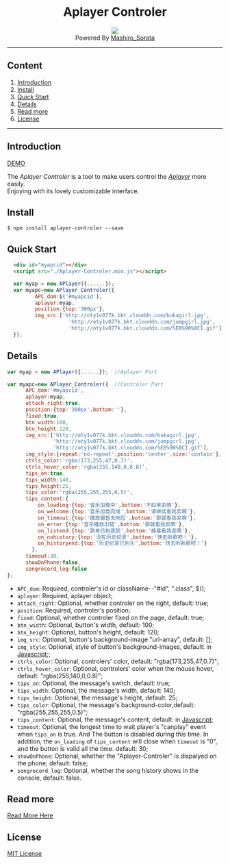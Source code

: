 <div align="center"><h1>Aplayer Controler</h1></div>

<div align="center"><img src="http://oty1v077k.bkt.clouddn.com/apc-demo-preview.png"></div>
<div align="center">Powered By <a href="http://mashirosorata.vicp.io">Mashiro_Sorata</a></div>


---

## Content
1. [Introduction](#u1)
2. [Install](#u2)
3. [Quick Start](#u3)
4. [Details](#u4)
5. [Read more](#u5)
6. [License](#u6)

---

<h2 id="u1">Introduction</h2>

[DEMO](http://mashirosorata.vicp.io/others/Aplayer-Controler-demo/index.html)

The *Aplayer Controler* is a tool to make users control the [*Aplayer*](https://github.com/MoePlayer/APlayer) more easily. <br>Enjoying with its lovely customizable interface.

<h2 id="u2">Install</h2>

```git
$ npm install aplayer-controler --save
```

<h2 id="u3">Quick Start</h2>

```html
  <div id="myapcid"></div>
  <script src="./Aplayer-Controler.min.js"></script>
```

```javascript
  var myap = new APlayer({......});
  var myapc=new APlayer_Controler({
    	 APC_dom:$('#myapcid'),
	     aplayer:myap,
    	 position:{top:'300px'},
	     img_src:['http://oty1v077k.bkt.clouddn.com/bukagirl.jpg',
		            'http://oty1v077k.bkt.clouddn.com/jumpgirl.jpg',
		            'http://oty1v077k.bkt.clouddn.com/%E8%90%8C1.gif'],
  });
```

<h2 id="u4">Details</h2>

```javascript
var myap = new APlayer({......});  //Aplayer Part

var myapc=new APlayer_Controler({  //Controler Part
      APC_dom:'#myapcid',														
      aplayer:myap,														
      attach_right:true,													
      position:{top:'300px',bottom:''},
      fixed:true,															
      btn_width:100,														
      btn_height:120,														
      img_src:['http://oty1v077k.bkt.clouddn.com/bukagirl.jpg',
               'http://oty1v077k.bkt.clouddn.com/jumpgirl.jpg',
               'http://oty1v077k.bkt.clouddn.com/%E8%90%8C1.gif'],															
      img_style:{repeat:'no-repeat',position:'center',size:'contain'},
      ctrls_color:'rgba(173,255,47,0.7)',			
      ctrls_hover_color:'rgba(255,140,0,0.8)',		
      tips_on:true,														
      tips_width:140,														
      tips_height:25,														
      tips_color:'rgba(255,255,255,0.5)',
      tips_content:{														
          on_loading:{top:'音乐加载中',bottom:'不如来卖萌'},			
          on_welcome:{top:'音乐加载完成',bottom:'请继续看我卖萌'},		
          on_timeout:{top:'播放器暂无响应',bottom:'那就看我卖萌'},		
          on_error:{top:'音乐播放出错',bottom:'那就看我卖萌'},			
          on_listend:{top:'歌单已到底部',bottom:'接着看我卖萌'},		
          on_nohistory:{top:'没有历史纪录',bottom:'快去听歌吧！'},		
          on_historyend:{top:'历史纪录已到头',bottom:'快去听新歌吧！'}
        },
      timeout:30,
      showOnPhone:false,
      songrecord_log:false
};
```

* `APC_dom`: Required, controler's id or className--"#id", ".class", $();
* `aplayer`: Required, aplayer object;
* `attach_right`: Optional, whether controler on the right, default: true;
* `position`: Required, controler's position;
* `fixed`: Optional, whether controler fixed on the page, default: true;
* `btn_width`: Optional, button's width, default: 100;
* `btn_height`: Optional, button's height, default: 120;
* `img_src`: Optional, button's background-image "url-array", default: [];
* `img_style`: Optional, style of button's background-images, default: in [Javascript](#u4);;
* `ctrls_color`: Optional, controlers' color, default: "rgba(173,255,47,0.7)";
* `ctrls_hover_color`: Optional, controlers' color when the mouse hover, default: "rgba(255,140,0,0.8)";
* `tips_on`: Optional, the message's switch, default: true;
* `tips_width`: Optional, the message's width, default: 140;
* `tips_height`: Optional, the message's height, default: 25;
* `tips_color`: Optional, the message's background-color,default: "rgba(255,255,255,0.5)";
* `tips_content`: Optional, the message's content, default: in [Javascript](#u4);
* `timeout`: Optional, the longest time to wait player's "canplay" event when `tips_on` is true. And The button is disabled during this time. In addition, the `on_loading` of `tips_content` will close when `timeout` is "0", and the button is valid all the time. default: 30;
* `showOnPhone`: Optional, whether the "Aplayer-Controler" is dispalyed on the phone, default: false;
* `songrecord_log`: Optional, whether the song history shows in the console, default: false.


<h2 id="u5">Read more</h2>

[Read More Here](http://mashirosorata.vicp.io/APlayer-Controler——可自定义的ap控制器.html)

<h2 id="u6">License</h2>

[MIT License](https://github.com/Mashiro-Sorata/APlayer-Controler/blob/master/LICENSE)
